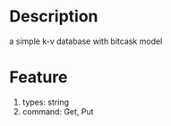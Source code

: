 # Description
a simple k-v database with bitcask model

# Feature
1. types: string
2. command: Get, Put